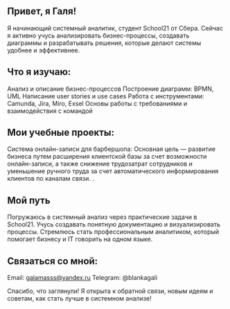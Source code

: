 ## Привет, я Галя! 
Я начинающий системный аналитик, студент School21 от Сбера. Сейчас я активно учусь анализировать бизнес-процессы, создавать диаграммы и разрабатывать решения, которые делают системы удобнее и эффективнее.

## Что я изучаю:
Анализ и описание бизнес-процессов
Построение диаграмм: BPMN, UML
Написание user stories и use cases
Работа с инструментами: Camunda, Jira, Miro, Exsel
Основы работы с требованиями и взаимодействия с командой

## Мои учебные проекты:
Система онлайн-записи для барбершопа: Основная цель — развитие бизнеса путем расширения клиентской базы за счет возможности онлайн-записи, а также снижение трудозатрат сотрудников и уменьшение ручного труда за счет автоматического информирования клиентов по каналам связи. .


## Мой путь
Погружаюсь в системный анализ через практические задачи в School21.
Учусь создавать понятную документацию и визуализировать процессы.
Стремлюсь стать профессиональным аналитиком, который помогает бизнесу и IT говорить на одном языке.

## Связаться со мной:
Email: galamasss@yandex.ru
Telegram: @blankagali

Спасибо, что заглянули! Я открыта к обратной связи, новым идеям и советам, как стать лучше в системном анализе!
